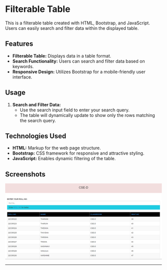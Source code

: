 # Filterable Table

This is a filterable table created with HTML, Bootstrap, and JavaScript. Users can easily search and filter data within the displayed table.

## Features

- **Filterable Table:** Displays data in a table format.
- **Search Functionality:** Users can search and filter data based on keywords.
- **Responsive Design:** Utilizes Bootstrap for a mobile-friendly user interface.

## Usage

1. **Search and Filter Data:**
   - Use the search input field to enter your search query.
   - The table will dynamically update to show only the rows matching the search query.

## Technologies Used

- **HTML:** Markup for the web page structure.
- **Bootstrap:** CSS framework for responsive and attractive styling.
- **JavaScript:** Enables dynamic filtering of the table.

## Screenshots

<img src="./Screenshots/Filterable_Table.png" alt="Filterable_Table">

---
